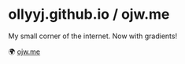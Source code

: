 # ollyyj.github.io / ojw.me
My small corner of the internet. Now with gradients!

🌍 [ojw.me](https://ojw.me)
